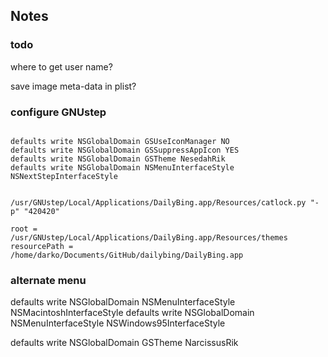 ## Notes

### todo

where to get user name?

save image meta-data in plist?


### configure GNUstep
```

defaults write NSGlobalDomain GSUseIconManager NO
defaults write NSGlobalDomain GSSuppressAppIcon YES
defaults write NSGlobalDomain GSTheme NesedahRik
defaults write NSGlobalDomain NSMenuInterfaceStyle NSNextStepInterfaceStyle


/usr/GNUstep/Local/Applications/DailyBing.app/Resources/catlock.py "-p" "420420"

root =              /usr/GNUstep/Local/Applications/DailyBing.app/Resources/themes
resourcePath =      /home/darko/Documents/GitHub/dailybing/DailyBing.app

```


### alternate menu
defaults write NSGlobalDomain NSMenuInterfaceStyle NSMacintoshInterfaceStyle
defaults write NSGlobalDomain NSMenuInterfaceStyle NSWindows95InterfaceStyle

defaults write NSGlobalDomain GSTheme NarcissusRik
